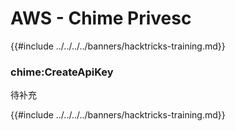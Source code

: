 # AWS - Chime Privesc

{{#include ../../../../banners/hacktricks-training.md}}

### chime:CreateApiKey

待补充

{{#include ../../../../banners/hacktricks-training.md}}

